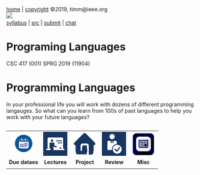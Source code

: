 [home](http://tiny.cc/plm19) |
[copyright](https://github.com/txt/plm19/blob/master/license.md) &copy;2019, timm&commat;ieee.org
<br>
[<img width=900 src="https://raw.githubusercontent.com/txt/plm19/master/etc/img/banner.png">](http://tiny.cc/plm19)<br>
[syllabus](https://github.com/txt/plm19/blob/master/doc/syllabus.md) |
[src](https://github.com/txt/plm19/tree/master/src) |
[submit](http://tiny.cc/plm19give) |
[chat](https://plm19.slack.com/)

# Programing Languages



CSC 417 (001) SPRG 2019 (11904)

# Programming Languages

In your professional life you will work with dozens of different programming langauges.
So what can you learn from 100s of past languages to help you work with your future languages?


<table width="100%" border=0 align=right>
<tr>
<td align=center><img  width=64 src="etc/img/time.png"></td>
<td align=center><img  src="etc/img/lectures.gif"></td>
<td align=center><img  src="etc/img/homework.gif"></td>
<td align=center><img  src="etc/img/review.gif"></td>
<td align=center><img  src="etc/img/news.png"></td>
</tr>
<tr>
<td align=center><b>Due dataes</b></td>
<td align=center><b>Lectures</b></td>
<td align=center><b>Project</b>
</td><td align=center><b>Review </td>
<td align=center><b>Misc</b> </td>
</tr>
<tr>
<td valign=top  xwidth="100px">
</td>
<td valign=top  xwidth="100px">


<!-- -------------------------------- -->

</td><td align=center valign=top xwidth="100px">

</td>
<td align=center   valign=top xwidth="100px">
 </td>
<td align=center valign=top  xwidth="100px">
</td>
</tr>
</table>



